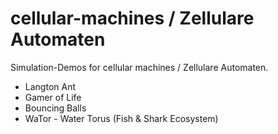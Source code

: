 cellular-machines / Zellulare Automaten
=======================================

Simulation-Demos for cellular machines / Zellulare Automaten.

- Langton Ant
- Gamer of Life
- Bouncing Balls
- WaTor - Water Torus (Fish & Shark Ecosystem)